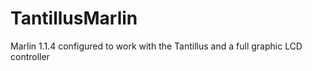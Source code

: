 # TantillusMarlin
Marlin 1.1.4 configured to work with the Tantillus and a full graphic LCD controller
